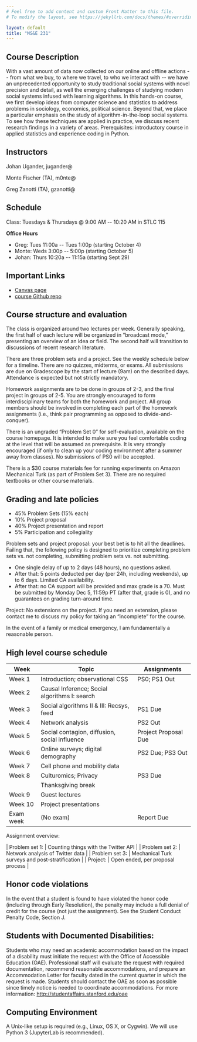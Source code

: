 ```yaml
---
# Feel free to add content and custom Front Matter to this file.
# To modify the layout, see https://jekyllrb.com/docs/themes/#overriding-theme-defaults

layout: default
title: "MS&E 231"
---
```


## Course Description

With a vast amount of data now collected on our online and offline actions -- from what we buy, to where we travel, to who we interact with -- we have an unprecedented opportunity to study traditional social systems with novel precision and detail, as well the emerging challenges of studying modern social systems infused with learning algorithms. In this hands-on course, we first develop ideas from computer science and statistics to address problems in sociology, economics, political science. Beyond that, we place a particular emphasis on the study of algorithm-in-the-loop social systems. To see how these techniques are applied in practice, we discuss recent research findings in a variety of areas. Prerequisites: introductory course in applied statistics and experience coding in Python.

## Instructors
Johan Ugander, jugander@ 

Monte Fischer (TA), m0nte@ 

Greg Zanotti (TA), gzanotti@ 

## Schedule
Class: Tuesdays & Thursdays @ 9:00 AM -- 10:20 AM in STLC 115

**Office Hours**

* Greg: Tues 11:00a -- Tues 1:00p (starting October 4)
* Monte: Weds 3:00p -- 5:00p (starting October 5)
* Johan: Thurs 10:20a -- 11:15a (starting Sept 29)

## Important Links
* [Canvas page](https://canvas.stanford.edu/courses/162641)
* [course Github repo](https://www.github.com/mse231/mse231_f22)

## Course structure and evaluation
The class is organized around two lectures per week. Generally speaking, the first half of each lecture will be organized in “broadcast mode,” presenting an overview of an idea or field. The second half will transition to discussions of recent research literature.

There are three problem sets and a project. See the weekly schedule below for a timeline. There are no quizzes, midterms, or exams. All submissions are due on Gradescope by the start of lecture (9am) on the described days. Attendance is expected but not strictly mandatory.

Homework assignments are to be done in groups of 2-3, and the final project in groups of 2-5. You are strongly encouraged to form interdisciplinary teams for both the homework and project. All group members should be involved in completing each part of the homework assignments (i.e., think pair programming as opposed to divide-and-conquer).

There is an ungraded “Problem Set 0” for self-evaluation, available on the course homepage. It is intended to make sure you feel comfortable coding at the level that will be assumed as prerequisite. It is very strongly encouraged (if only to clean up your coding environment after a summer away from classes). No submissions of PS0 will be accepted.

There is a $30 course materials fee for running experiments on Amazon Mechanical Turk (as part of Problem Set 3). There are no required textbooks or other course materials.

## Grading and late policies
* 45% Problem Sets (15% each)
* 10% Project proposal
* 40% Project presentation and report
* 5% Participation and collegiality

Problem sets and project proposal: your best bet is to hit all the deadlines. Failing that, the following policy is designed to prioritize completing problem sets vs. not completing, submitting problem sets vs. not submitting.  
- One single delay of up to 2 days (48 hours), no questions asked. 
- After that: 5 points deducted per day (per 24h, including weekends), up to 6 days. Limited CA availability. 
- After that: no CA support will be provided and max grade is a 70. Must be submitted by Monday Dec 5, 11:59p PT (after that, grade is 0), and no guarantees on grading turn-around time.

Project: No extensions on the project. If you need an extension, please contact me to discuss my policy for taking an “incomplete” for the course.

In the event of a family or medical emergency, I am fundamentally a reasonable person.

## High level course schedule

| Week | Topic | Assignments |
| --- | --- | --- |
| Week 1  | Introduction; observational CSS	| 	PS0; PS1 Out |
| Week 2  | Causal Inference; Social algorithms I: search | |
| Week 3  | Social algorithms II & III: Recsys, feed |  PS1 Due |
| Week 4  | Network analysis						|   PS2 Out |
| Week 5  | Social contagion, diffusion, social influence | Project Proposal Due|
| Week 6  | Online surveys; digital demography |        PS2 Due; PS3 Out|
| Week 7  | Cell phone and mobility data				| |	
| Week 8  | Culturomics; Privacy						| PS3 Due |
| | Thanksgiving break | |
| Week 9  | Guest lectures                              | |
| Week 10 | Project presentations                       | | 
| Exam week | (No exam)							| Report Due | 

Assignment overview:

| Problem set 1: 	| Counting things with the Twitter API | 
| Problem set 2:  	| Network analysis of Twitter data | 
| Problem set 3: 	| Mechanical Turk surveys and post-stratification | 
| Project: 	| Open ended, per proposal process |

## Honor code violations
In the event that a student is found to have violated the honor code (including through Early Resolution), the penalty may include a full denial of credit for the course (not just the assignment). See the Student Conduct Penalty Code, Section J.

## Students with Documented Disabilities:
Students who may need an academic accommodation based on the impact of a disability must initiate the request with the Office of Accessible Education (OAE). Professional staff will evaluate the request with required documentation, recommend reasonable accommodations, and prepare an Accommodation Letter for faculty dated in the current quarter in which the request is made. Students should contact the OAE as soon as possible since timely notice is needed to coordinate accommodations. For more information: http://studentaffairs.stanford.edu/oae

## Computing Environment

A Unix-like setup is required (e.g., Linux, OS X, or Cygwin). We will use Python 3 (JupyterLab is recommended). 
